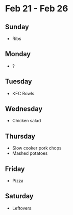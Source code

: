 # Feb 21 - Feb 26

## Sunday

* Ribs

## Monday

* ?

## Tuesday

* KFC Bowls

## Wednesday

* Chicken salad

## Thursday

* Slow cooker pork chops
* Mashed potatoes

## Friday

* Pizza

## Saturday

* Leftovers

